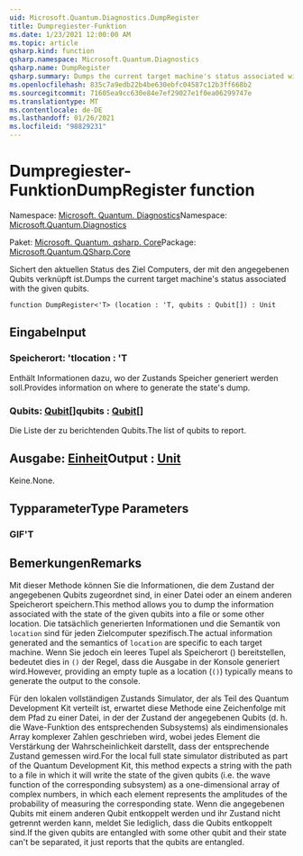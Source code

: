 ```yaml
---
uid: Microsoft.Quantum.Diagnostics.DumpRegister
title: Dumpregiester-Funktion
ms.date: 1/23/2021 12:00:00 AM
ms.topic: article
qsharp.kind: function
qsharp.namespace: Microsoft.Quantum.Diagnostics
qsharp.name: DumpRegister
qsharp.summary: Dumps the current target machine's status associated with the given qubits.
ms.openlocfilehash: 835c7a9edb22b4be630ebfc04587c12b3ff668b2
ms.sourcegitcommit: 71605ea9cc630e84e7ef29027e1f0ea06299747e
ms.translationtype: MT
ms.contentlocale: de-DE
ms.lasthandoff: 01/26/2021
ms.locfileid: "98829231"
---
```

# <a name="dumpregister-function"></a><span data-ttu-id="f475a-102">Dumpregiester-Funktion</span><span class="sxs-lookup"><span data-stu-id="f475a-102">DumpRegister function</span></span>

<span data-ttu-id="f475a-103">Namespace: [Microsoft. Quantum. Diagnostics](xref:Microsoft.Quantum.Diagnostics)</span><span class="sxs-lookup"><span data-stu-id="f475a-103">Namespace: [Microsoft.Quantum.Diagnostics](xref:Microsoft.Quantum.Diagnostics)</span></span>

<span data-ttu-id="f475a-104">Paket: [Microsoft. Quantum. qsharp. Core](https://nuget.org/packages/Microsoft.Quantum.QSharp.Core)</span><span class="sxs-lookup"><span data-stu-id="f475a-104">Package: [Microsoft.Quantum.QSharp.Core](https://nuget.org/packages/Microsoft.Quantum.QSharp.Core)</span></span>


<span data-ttu-id="f475a-105">Sichert den aktuellen Status des Ziel Computers, der mit den angegebenen Qubits verknüpft ist.</span><span class="sxs-lookup"><span data-stu-id="f475a-105">Dumps the current target machine's status associated with the given qubits.</span></span>

```qsharp
function DumpRegister<'T> (location : 'T, qubits : Qubit[]) : Unit
```


## <a name="input"></a><span data-ttu-id="f475a-106">Eingabe</span><span class="sxs-lookup"><span data-stu-id="f475a-106">Input</span></span>

### <a name="location--t"></a><span data-ttu-id="f475a-107">Speicherort: 't</span><span class="sxs-lookup"><span data-stu-id="f475a-107">location : 'T</span></span>

<span data-ttu-id="f475a-108">Enthält Informationen dazu, wo der Zustands Speicher generiert werden soll.</span><span class="sxs-lookup"><span data-stu-id="f475a-108">Provides information on where to generate the state's dump.</span></span>


### <a name="qubits--qubit"></a><span data-ttu-id="f475a-109">Qubits: [Qubit](xref:microsoft.quantum.lang-ref.qubit)[]</span><span class="sxs-lookup"><span data-stu-id="f475a-109">qubits : [Qubit](xref:microsoft.quantum.lang-ref.qubit)[]</span></span>

<span data-ttu-id="f475a-110">Die Liste der zu berichtenden Qubits.</span><span class="sxs-lookup"><span data-stu-id="f475a-110">The list of qubits to report.</span></span>



## <a name="output--unit"></a><span data-ttu-id="f475a-111">Ausgabe: [Einheit](xref:microsoft.quantum.lang-ref.unit)</span><span class="sxs-lookup"><span data-stu-id="f475a-111">Output : [Unit](xref:microsoft.quantum.lang-ref.unit)</span></span>

<span data-ttu-id="f475a-112">Keine.</span><span class="sxs-lookup"><span data-stu-id="f475a-112">None.</span></span>

## <a name="type-parameters"></a><span data-ttu-id="f475a-113">Typparameter</span><span class="sxs-lookup"><span data-stu-id="f475a-113">Type Parameters</span></span>

### <a name="t"></a><span data-ttu-id="f475a-114">GIF</span><span class="sxs-lookup"><span data-stu-id="f475a-114">'T</span></span>



## <a name="remarks"></a><span data-ttu-id="f475a-115">Bemerkungen</span><span class="sxs-lookup"><span data-stu-id="f475a-115">Remarks</span></span>

<span data-ttu-id="f475a-116">Mit dieser Methode können Sie die Informationen, die dem Zustand der angegebenen Qubits zugeordnet sind, in einer Datei oder an einem anderen Speicherort speichern.</span><span class="sxs-lookup"><span data-stu-id="f475a-116">This method allows you to dump the information associated with the state of the given qubits into a file or some other location.</span></span>
<span data-ttu-id="f475a-117">Die tatsächlich generierten Informationen und die Semantik von `location` sind für jeden Zielcomputer spezifisch.</span><span class="sxs-lookup"><span data-stu-id="f475a-117">The actual information generated and the semantics of `location` are specific to each target machine.</span></span> <span data-ttu-id="f475a-118">Wenn Sie jedoch ein leeres Tupel als Speicherort () bereitstellen, bedeutet dies in `()` der Regel, dass die Ausgabe in der Konsole generiert wird.</span><span class="sxs-lookup"><span data-stu-id="f475a-118">However, providing an empty tuple as a location (`()`) typically means to generate the output to the console.</span></span>

<span data-ttu-id="f475a-119">Für den lokalen vollständigen Zustands Simulator, der als Teil des Quantum Development Kit verteilt ist, erwartet diese Methode eine Zeichenfolge mit dem Pfad zu einer Datei, in der der Zustand der angegebenen Qubits (d. h. die Wave-Funktion des entsprechenden Subsystems) als eindimensionales Array komplexer Zahlen geschrieben wird, wobei jedes Element die Verstärkung der Wahrscheinlichkeit darstellt, dass der entsprechende Zustand gemessen wird.</span><span class="sxs-lookup"><span data-stu-id="f475a-119">For the local full state simulator distributed as part of the Quantum Development Kit, this method  expects a string with the path to a file in which it will write the state of the given qubits (i.e. the wave function of the corresponding  subsystem) as a one-dimensional array of complex numbers, in which each element represents the amplitudes of the probability of measuring the corresponding state.</span></span>
<span data-ttu-id="f475a-120">Wenn die angegebenen Qubits mit einem anderen Qubit entkoppelt werden und ihr Zustand nicht getrennt werden kann, meldet Sie lediglich, dass die Qubits entkoppelt sind.</span><span class="sxs-lookup"><span data-stu-id="f475a-120">If the given qubits are entangled with some other qubit and their state can't be separated, it just reports that the qubits are entangled.</span></span>